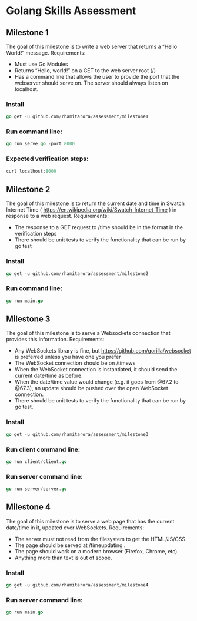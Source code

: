# Golang Skills Assessment

## Milestone 1
The goal of this milestone is to write a web server that returns a “Hello World!” message.
Requirements:
- Must use Go Modules
- Returns “Hello, world!” on a GET to the web server root (/)
- Has a command line that allows the user to provide the port that the webserver should serve on. The
server should always listen on localhost.

### Install

```go
go get -u github.com/rhamitarora/assessment/milestone1
```

### Run command line:

```go
go run serve.go -port 8000
```


### Expected verification steps:

```go
curl localhost:8000
```

## Milestone 2
The goal of this milestone is to return the current date and time in Swatch Internet Time (
https://en.wikipedia.org/wiki/Swatch_Internet_Time ) in response to a web request.
Requirements:
- The response to a GET request to /time should be in the format in the verification steps
- There should be unit tests to verify the functionality that can be run by go test

### Install

```go
go get -u github.com/rhamitarora/assessment/milestone2
```

### Run command line:

```go
go run main.go
```

## Milestone 3
The goal of this milestone is to serve a Websockets connection that provides this information.
Requirements:
- Any WebSockets library is fine, but https://github.com/gorilla/websocket is preferred unless you
have one you prefer
- The WebSocket connection should be on /timews
- When the WebSocket connection is instantiated, it should send the current date/time as before.
- When the date/time value would change (e.g. it goes from @67.2 to @67.3), an update should be
pushed over the open WebSocket connection.
- There should be unit tests to verify the functionality that can be run by go test.

### Install

```go
go get -u github.com/rhamitarora/assessment/milestone3
```

### Run client command line:

```go
go run client/client.go
```

### Run server command line:

```go
go run server/server.go
```

## Milestone 4
The goal of this milestone is to serve a web page that has the current date/time in it, updated over
WebSockets.
Requirements:
- The server must not read from the filesystem to get the HTML/JS/CSS.
- The page should be served at /timeupdating .
- The page should work on a modern browser (Firefox, Chrome, etc)
- Anything more than text is out of scope.
### Install

```go
go get -u github.com/rhamitarora/assessment/milestone4
```
### Run server command line:

```go
go run main.go
```